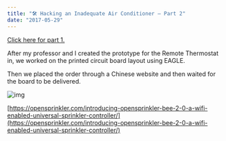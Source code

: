 ```yaml
---
title: "🛠️ Hacking an Inadequate Air Conditioner – Part 2"
date: "2017-05-29"
---
```


[Click here for part 1.](/posts/ac_hack/)

After my professor and I created the prototype for the Remote Thermostat in, we worked on the printed circuit board layout using EAGLE.

Then we placed the order through a Chinese website and then waited for the board to be delivered.


![img](/posts/remote-thermostat-v1.0.jpeg)

[https://opensprinkler.com/introducing-opensprinkler-bee-2-0-a-wifi-enabled-universal-sprinkler-controller/](https://opensprinkler.com/introducing-opensprinkler-bee-2-0-a-wifi-enabled-universal-sprinkler-controller/)